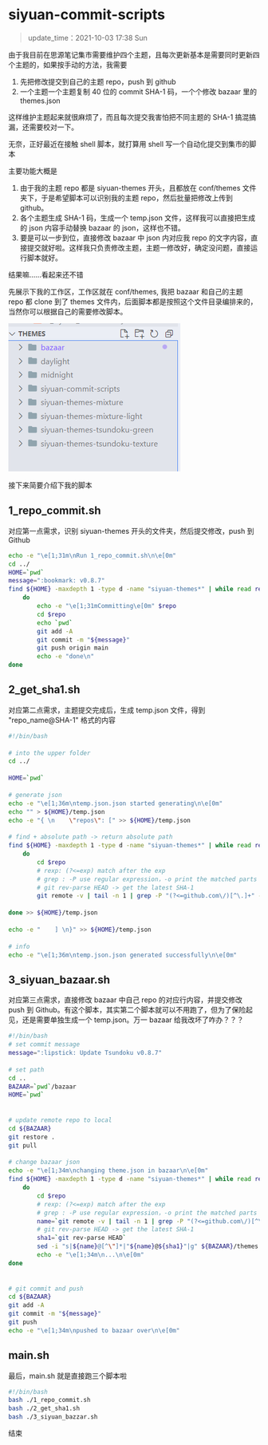 # siyuan-commit-scripts

> update_time：2021-10-03 17:38 Sun

由于我目前在思源笔记集市需要维护四个主题，且每次更新基本是需要同时更新四个主题的，如果按手动的方法，我需要

1. 先把修改提交到自己的主题 repo，push 到 github
2. 一个主题一个主题复制 40 位的 commit SHA-1 码，一个个修改 bazaar 里的 themes.json

这样维护主题起来就很麻烦了，而且每次提交我害怕把不同主题的 SHA-1 搞混搞漏，还需要校对一下。

无奈，正好最近在接触 shell 脚本，就打算用 shell 写一个自动化提交到集市的脚本

主要功能大概是

1. 由于我的主题 repo 都是 siyuan-themes 开头，且都放在 conf/themes 文件夹下，于是希望脚本可以识别我的主题 repo，然后批量把修改上传到 github。
2. 各个主题生成 SHA-1 码，生成一个 temp.json 文件，这样我可以直接把生成的 json 内容手动替换 bazaar 的 json，这样也不错。
3. 要是可以一步到位，直接修改 bazaar 中 json 内对应我 repo 的文字内容，直接提交就好啦。这样我只负责修改主题，主题一修改好，确定没问题，直接运行脚本就好。

结果嘛……看起来还不错

先展示下我的工作区，工作区就在 conf/themes, 我把 bazaar 和自己的主题 repo 都 clone 到了 themes 文件内，后面脚本都是按照这个文件目录编排来的，当然你可以根据自己的需要修改脚本。

![](assets/README_2021-10-03-17-39-31.png)

接下来简要介绍下我的脚本

## 1_repo_commit.sh

对应第一点需求，识别 siyuan-themes 开头的文件夹，然后提交修改，push 到 Github

```bash
echo -e "\e[1;31m\nRun 1_repo_commit.sh\n\e[0m" 
cd ../
HOME=`pwd`
message=":bookmark: v0.8.7"
find ${HOME} -maxdepth 1 -type d -name "siyuan-themes*" | while read repo;
    do  
        echo -e "\e[1;31mCommitting\e[0m" $repo
        cd $repo
        echo `pwd`
        git add -A
        git commit -m "${message}"
        git push origin main
        echo -e "done\n"
done
```

## 2_get_sha1.sh

对应第二点需求，主题提交完成后，生成 temp.json 文件，得到 "repo_name@SHA-1" 格式的内容

```bash
#!/bin/bash

# into the upper folder
cd ../

HOME=`pwd`

# generate json
echo -e "\e[1;36m\ntemp.json.json started generating\n\e[0m"
echo "" > ${HOME}/temp.json
echo -e "{ \n    \"repos\": [" >> ${HOME}/temp.json

# find + absolute path -> return absolute path
find ${HOME} -maxdepth 1 -type d -name "siyuan-themes*" | while read repo;
    do  
        cd $repo
        # rexp: (?<=exp) match after the exp
        # grep : -P use regular expression，-o print the matched parts
        # git rev-parse HEAD -> get the latest SHA-1
        git remote -v | tail -n 1 | grep -P "(?<=github.com\/)[^\.]+" -o | xargs -i echo "    \"{}@`git rev-parse HEAD`\","  

done >> ${HOME}/temp.json

echo -e "    ] \n}" >> ${HOME}/temp.json

# info
echo -e "\e[1;36m\ntemp.json.json generated successfully\n\e[0m"

```

## 3_siyuan_bazaar.sh

对应第三点需求，直接修改 bazaar 中自己 repo 的对应行内容，并提交修改 push 到 Github。有这个脚本，其实第二个脚本就可以不用跑了，但为了保险起见，还是需要单独生成一个 temp.json。万一 bazaar 给我改坏了咋办？？？

```bash
#!/bin/bash
# set commit message
message=":lipstick: Update Tsundoku v0.8.7"

# set path
cd ..
BAZAAR=`pwd`/bazaar
HOME=`pwd`


# update remote repo to local
cd ${BAZAAR}
git restore .
git pull

# change bazaar json
echo -e "\e[1;34m\nchanging theme.json in bazaar\n\e[0m"
find ${HOME} -maxdepth 1 -type d -name "siyuan-themes*" | while read repo;
    do  
        cd $repo
        # rexp: (?<=exp) match after the exp
        # grep : -P use regular expression，-o print the matched parts
        name=`git remote -v | tail -n 1 | grep -P "(?<=github.com\/)[^\.]+" -o`
        # git rev-parse HEAD -> get the latest SHA-1
        sha1=`git rev-parse HEAD`
        sed -i "s|${name}@[^\"]*|"${name}@${sha1}"|g" ${BAZAAR}/themes.json 
        echo -e "\e[1;34m\n...\n\e[0m"
done 


# git commit and push 
cd ${BAZAAR}
git add -A
git commit -m "${message}"
git push
echo -e "\e[1;34m\npushed to bazaar over\n\e[0m"
```


## main.sh

最后，main.sh 就是直接跑三个脚本啦

```bash
#!/bin/bash
bash ./1_repo_commit.sh
bash ./2_get_sha1.sh
bash ./3_siyuan_bazzar.sh
```

结束
